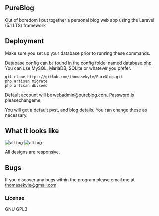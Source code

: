 ## PureBlog
Out of boredom I put together a personal blog web app using the Laravel (5.1 LTS) framework

## Deployment
<p>Make sure you set up your database prior to running these commands.</p>
<p>Database config can be found in the config folder named database.php. You can use MySQL, MariaDB, SQLite or whatever you prefer.
</p>

    git clone https://github.com/thomasekyle/PureBlog.git
    php artisan migrate
    php artisan db:seed
  
<p>Default account will be webadmin@pureblog.com. Password is pleasechangeme</p>
<p>You will get a default post, and blog details. You can change these as necessary.</p>


## What it looks like
![alt tag](https://github.com/thomasekyle/PureBlog/purefront.png)
![alt tag](https://github.com/thomasekyle/PureBlog/pureback.png)

All designs are responsive.

## Bugs
If you discover any bugs within the program please email me at thomasekyle@gmail.com

### License
GNU GPL3
